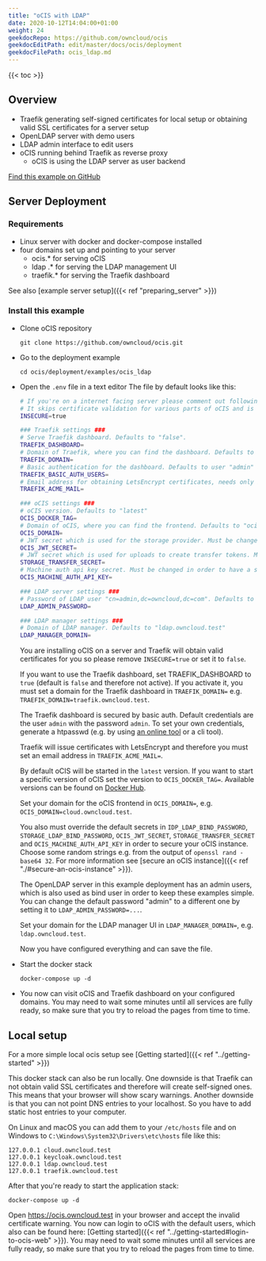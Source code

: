 ```yaml
---
title: "oCIS with LDAP"
date: 2020-10-12T14:04:00+01:00
weight: 24
geekdocRepo: https://github.com/owncloud/ocis
geekdocEditPath: edit/master/docs/ocis/deployment
geekdocFilePath: ocis_ldap.md
---
```



{{< toc >}}

## Overview

- Traefik generating self-signed certificates for local setup or obtaining valid SSL certificates for a server setup
- OpenLDAP server with demo users
- LDAP admin interface to edit users
- oCIS running behind Traefik as reverse proxy
  - oCIS is using the LDAP server as user backend

[Find this example on GitHub](https://github.com/owncloud/ocis/tree/master/deployments/examples/ocis_ldap)

## Server Deployment

### Requirements

- Linux server with docker and docker-compose installed
- four domains set up and pointing to your server
  - ocis.\* for serving oCIS
  - ldap .\* for serving the LDAP management UI
  - traefik.\* for serving the Traefik dashboard

See also [example server setup]({{< ref "preparing_server" >}})

### Install this example

- Clone oCIS repository

  `git clone https://github.com/owncloud/ocis.git`

- Go to the deployment example

  `cd ocis/deployment/examples/ocis_ldap`

- Open the `.env` file in a text editor
  The file by default looks like this:

  ```bash
  # If you're on a internet facing server please comment out following line.
  # It skips certificate validation for various parts of oCIS and is needed if you use self signed certificates.
  INSECURE=true

  ### Traefik settings ###
  # Serve Traefik dashboard. Defaults to "false".
  TRAEFIK_DASHBOARD=
  # Domain of Traefik, where you can find the dashboard. Defaults to "traefik.owncloud.test"
  TRAEFIK_DOMAIN=
  # Basic authentication for the dashboard. Defaults to user "admin" and password "admin"
  TRAEFIK_BASIC_AUTH_USERS=
  # Email address for obtaining LetsEncrypt certificates, needs only be changed if this is a public facing server
  TRAEFIK_ACME_MAIL=

  ### oCIS settings ###
  # oCIS version. Defaults to "latest"
  OCIS_DOCKER_TAG=
  # Domain of oCIS, where you can find the frontend. Defaults to "ocis.owncloud.test"
  OCIS_DOMAIN=
  # JWT secret which is used for the storage provider. Must be changed in order to have a secure oCIS. Defaults to "Pive-Fumkiu4"
  OCIS_JWT_SECRET=
  # JWT secret which is used for uploads to create transfer tokens. Must be changed in order to have a secure oCIS. Defaults to "replace-me-with-a-transfer-secret"
  STORAGE_TRANSFER_SECRET=
  # Machine auth api key secret. Must be changed in order to have a secure oCIS. Defaults to "change-me-please"
  OCIS_MACHINE_AUTH_API_KEY=

  ### LDAP server settings ###
  # Password of LDAP user "cn=admin,dc=owncloud,dc=com". Defaults to "admin"
  LDAP_ADMIN_PASSWORD=

  ### LDAP manager settings ###
  # Domain of LDAP manager. Defaults to "ldap.owncloud.test"
  LDAP_MANAGER_DOMAIN=
  ```

  You are installing oCIS on a server and Traefik will obtain valid certificates for you so please remove `INSECURE=true` or set it to `false`.

  If you want to use the Traefik dashboard, set TRAEFIK_DASHBOARD to `true` (default is `false` and therefore not active). If you activate it, you must set a domain for the Traefik dashboard in `TRAEFIK_DOMAIN=` e.g. `TRAEFIK_DOMAIN=traefik.owncloud.test`.

  The Traefik dashboard is secured by basic auth. Default credentials are the user `admin` with the password `admin`. To set your own credentials, generate a htpasswd (e.g. by using [an online tool](https://htpasswdgenerator.de/) or a cli tool).

  Traefik will issue certificates with LetsEncrypt and therefore you must set an email address in `TRAEFIK_ACME_MAIL=`.

  By default oCIS will be started in the `latest` version. If you want to start a specific version of oCIS set the version to `OCIS_DOCKER_TAG=`. Available versions can be found on [Docker Hub](https://hub.docker.com/r/owncloud/ocis/tags?page=1&ordering=last_updated).

  Set your domain for the oCIS frontend in `OCIS_DOMAIN=`, e.g. `OCIS_DOMAIN=cloud.owncloud.test`.

  You also must override the default secrets in `IDP_LDAP_BIND_PASSWORD`, `STORAGE_LDAP_BIND_PASSWORD`, `OCIS_JWT_SECRET`, `STORAGE_TRANSFER_SECRET` and `OCIS_MACHINE_AUTH_API_KEY`  in order to secure your oCIS instance. Choose some random strings e.g. from the output of `openssl rand -base64 32`. For more information see [secure an oCIS instance]({{< ref "./#secure-an-ocis-instance" >}}).

  The OpenLDAP server in this example deployment has an admin users, which is also used as bind user in order to keep these examples simple. You can change the default password "admin" to a different one by setting it to `LDAP_ADMIN_PASSWORD=...`.

  Set your domain for the LDAP manager UI in `LDAP_MANAGER_DOMAIN=`, e.g. `ldap.owncloud.test`.

  Now you have configured everything and can save the file.

- Start the docker stack

  `docker-compose up -d`

- You now can visit oCIS and Traefik dashboard on your configured domains. You may need to wait some minutes until all services are fully ready, so make sure that you try to reload the pages from time to time.

## Local setup

For a more simple local ocis setup see [Getting started]({{< ref "../getting-started" >}})

This docker stack can also be run locally. One downside is that Traefik can not obtain valid SSL certificates and therefore will create self-signed ones. This means that your browser will show scary warnings. Another downside is that you can not point DNS entries to your localhost. So you have to add static host entries to your computer.

On Linux and macOS you can add them to your `/etc/hosts` file and on Windows to `C:\Windows\System32\Drivers\etc\hosts` file like this:

```
127.0.0.1 cloud.owncloud.test
127.0.0.1 keycloak.owncloud.test
127.0.0.1 ldap.owncloud.test
127.0.0.1 traefik.owncloud.test
```

After that you're ready to start the application stack:

`docker-compose up -d`

Open https://ocis.owncloud.test in your browser and accept the invalid certificate warning. You now can login to oCIS with the default users, which also can be found here: [Getting started]({{< ref "../getting-started#login-to-ocis-web" >}}). You may need to wait some minutes until all services are fully ready, so make sure that you try to reload the pages from time to time.
